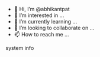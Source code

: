 - 👋 Hi, I’m @abhikantpat
- 👀 I’m interested in ...
- 🌱 I’m currently learning ...
- 💞️ I’m looking to collaborate on ...
- 📫 How to reach me ...

<!---
abhikantpat/abhikantpat is a ✨ special ✨ repository because its `README.md` (this file) appears on your GitHub profile.
You can click the Preview link to take a look at your changes.
--->system info 
